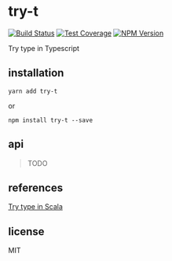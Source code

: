 # try-t

[![Build Status][build-badge]][build-status]
[![Test Coverage][coverage-badge]][coverage-result]
[![NPM Version][npm-badge]][npm-url]

Try type in Typescript

## installation

`yarn add try-t`

or

`npm install try-t --save`

## api

> TODO

## references

[Try type in Scala](http://www.scala-lang.org/api/current/scala/util/Try.html)

## license

MIT

[build-badge]: https://img.shields.io/travis/airt/try-t/develop.svg
[build-status]: https://travis-ci.org/airt/try-t
[coverage-badge]: https://img.shields.io/coveralls/airt/try-t/develop.svg
[coverage-result]: https://coveralls.io/github/airt/try-t
[npm-badge]: https://img.shields.io/npm/v/try-t.svg
[npm-url]: https://www.npmjs.com/package/try-t

